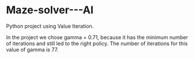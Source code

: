 # Maze-solver---AI
Python project using Value Iteration.

In the project we chose gamma = 0.71, because it has the minimum number of iterations and still led to the right policy. The number of iterations for this value of gamma is 77.

